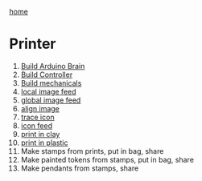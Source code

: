 [home](index.html)

# Printer

1. [Build Arduino Brain](scrolls/brain.md)
2. [Build Controller](scrolls/controller.md)
3. [Build mechanicals](scrolls/mechanicals.md)
4. [local image feed](localimagefeed.html)
5. [global image feed](globalimagefeed.html)
6. [align image](alignimage.html)
7. [trace icon](traceicon.html)
8. [icon feed](iconfeed.html)
9. [print in clay](traceicon.html)
10. [print in plastic](traceicon.html)
11. Make stamps from prints, put in bag, share
12. Make painted tokens from stamps, put in bag, share
13. Make pendants from stamps, share